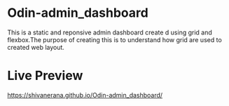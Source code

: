 # Odin-admin_dashboard

This is a static and reponsive admin dashboard create d using grid and flexbox.The purpose of creating this is to understand how grid are used to created web layout.

# Live Preview

https://shivanerana.github.io/Odin-admin_dashboard/